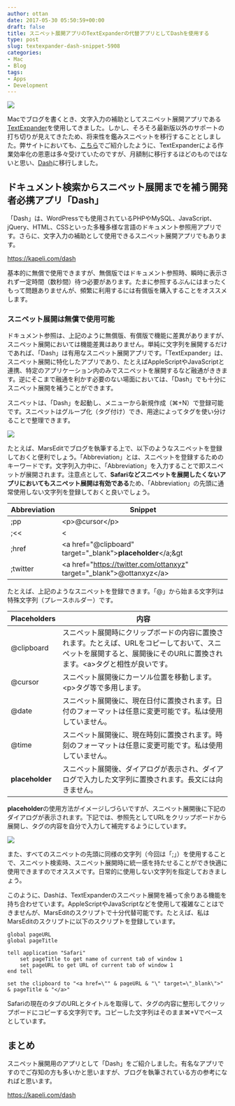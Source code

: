 ```yaml
---
author: ottan
date: 2017-05-30 05:50:59+00:00
draft: false
title: スニペット展開アプリのTextExpanderの代替アプリとしてDashを使用する
type: post
slug: textexpander-dash-snippet-5908
categories:
- Mac
- Blog
tags:
- Apps
- Development
---
```


![](/uploads/2017/05/170530-592cff148d6b6.jpg)

Macでブログを書くとき、文字入力の補助としてスニペット展開アプリである[TextExpander](https://smilesoftware.com/textexpander)を使用してきました。しかし、そろそろ最新版以外のサポートの打ち切りが見えてきたため、将来性を鑑みスニペットを移行することとしました。弊サイトにおいても、[こちら](/posts/2014/12/textexpander-safari-googlechrome-730/)でご紹介したように、TextExpanderによる作業効率化の恩恵は多々受けていたのですが、月額制に移行するほどのものではないと思い、[Dash](https://kapeli.com/dash)に移行しました。

## ドキュメント検索からスニペット展開までを補う開発者必携アプリ「Dash」

「Dash」は、WordPressでも使用されているPHPやMySQL、JavaScript、jQuery、HTML、CSSといった多種多様な言語のドキュメント参照用アプリです。さらに、文字入力の補助として使用できるスニペット展開アプリでもあります。

<https://kapeli.com/dash>

基本的に無償で使用できますが、無償版ではドキュメント参照時、瞬時に表示されず一定時間（数秒間）待つ必要があります。たまに参照するぶんにはまったくもって問題ありませんが、頻繁に利用するには有償版を購入することをオススメします。

### スニペット展開は無償で使用可能

ドキュメント参照は、上記のように無償版、有償版で機能に差異がありますが、スニペット展開においては機能差異はありません。単純に文字列を展開するだけであれば、「Dash」は有用なスニペット展開アプリです。「TextExpander」は、スニペット展開に特化したアプリであり、たとえばAppleScriptやJavaScriptと連携、特定のアプリケーション内のみでスニペットを展開するなど融通がききます。逆にそこまで融通を利かす必要のない場面においては、「Dash」でも十分にスニペット展開を補うことができます。

スニペットは、「Dash」を起動し、メニューから新規作成（⌘+N）で登録可能です。スニペットはグループ化（タグ付け）でき、用途によってタグを使い分けることで整理できます。

![](/uploads/2017/05/170530-592d042d4c9d6.png)

たとえば、MarsEditでブログを執筆する上で、以下のようなスニペットを登録しておくと便利でしょう。「Abbreviation」とは、スニペットを登録するためのキーワードです。文字列入力中に、「Abbreviation」を入力することで即スニペットが展開されます。注意点として、**Safariなどスニペットを展開したくないアプリにおいてもスニペット展開は有効である**ため、「Abbreviation」の先頭に通常使用しない文字列を登録しておくと良いでしょう。

| Abbreviation | Snippet                                                                          |
| ------------ | -------------------------------------------------------------------------------- |
| ;pp          | &lt;p&gt;@cursor&lt;/p&gt;                                                       |
| ;<<          | &lt;                                                                             |
| ;href        | &lt;a href="@clipboard" target="_blank"&gt;__placeholder__&lt;/a;&gt             |
| ;twitter     | &lt;a href="https://twitter.com/ottanxyz" target="_blank"&gt;@ottanxyz&lt;/a&gt; |

たとえば、上記のようなスニペットを登録できます。「@」から始まる文字列は特殊文字列（プレースホルダー）です。

| Placeholders    | 内容                                                                                                                                                                          |
| --------------- | ----------------------------------------------------------------------------------------------------------------------------------------------------------------------------- |
| @clipboard      | スニペット展開時にクリップボードの内容に置換されます。たとえば、URLをコピーしておいて、スニペットを展開すると、展開後にそのURLに置換されます。&lt;a&gt;タグと相性が良いです。 |
| @cursor         | スニペット展開後にカーソル位置を移動します。&lt;p&gt;タグ等で多用します。                                                                                                     |
| @date           | スニペット展開後に、現在日付に置換されます。日付のフォーマットは任意に変更可能です。私は使用していません。                                                                    |
| @time           | スニペット展開後に、現在時刻に置換されます。時刻のフォーマットは任意に変更可能です。私は使用していません。                                                                    |
| __placeholder__ | スニペット展開後、ダイアログが表示され、ダイアログで入力した文字列に置換されます。長文には向きません。                                                                        |

**placeholder**の使用方法がイメージしづらいですが、スニペット展開後に下記のダイアログが表示されます。下記では、参照先としてURLをクリップボードから展開し、タグの内容を自分で入力して補完するようにしています。

![](/uploads/2017/05/170530-592d06d154534.png)

また、すべてのスニペットの先頭に同様の文字列（今回は「;」）を使用することで、スニペット検索時、スニペット展開時に統一感を持たせることができ快適に使用できますのでオススメです。日常的に使用しない文字列を指定しておきましょう。

このように、Dashは、TextExpanderのスニペット展開を補って余りある機能を持ち合わせています。AppleScriptやJavaScriptなどを使用して複雑なことはできませんが、MarsEditのスクリプトで十分代替可能です。たとえば、私はMarsEditのスクリプトに以下のスクリプトを登録しています。

```applescript
global pageURL
global pageTitle

tell application "Safari"
	set pageTitle to get name of current tab of window 1
	set pageURL to get URL of current tab of window 1
end tell

set the clipboard to "<a href=\"" & pageURL & "\" target=\"_blank\">" & pageTitle & "</a>"
```

Safariの現在のタブのURLとタイトルを取得して、<a>タグの内容に整形してクリップボードにコピーする文字列です。コピーした文字列はそのまま⌘+Vでペースとしています。

## まとめ

スニペット展開用のアプリとして「Dash」をご紹介しました。有名なアプリですのでご存知の方も多いかと思いますが、ブログを執筆されている方の参考になればと思います。

<https://kapeli.com/dash>
